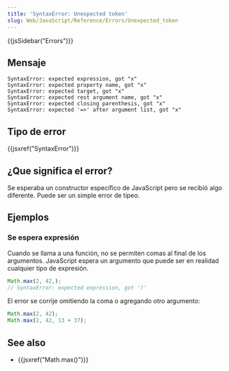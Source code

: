 ```yaml
---
title: 'SyntaxError: Unexpected token'
slug: Web/JavaScript/Reference/Errors/Unexpected_token
---
```


{{jsSidebar("Errors")}}

## Mensaje

```
SyntaxError: expected expression, got "x"
SyntaxError: expected property name, got "x"
SyntaxError: expected target, got "x"
SyntaxError: expected rest argument name, got "x"
SyntaxError: expected closing parenthesis, got "x"
SyntaxError: expected '=>' after argument list, got "x"
```

## Tipo de error

{{jsxref("SyntaxError")}}

## ¿Que significa el error?

Se esperaba un constructor específico de JavaScript pero se recibió algo diferente. Puede ser un simple error de tipeo.

## Ejemplos

### Se espera expresión

Cuando se llama a una función, no se permiten comas al final de los argumentos. JavaScript espera un argumento que puede ser en realidad cualquier tipo de expresión.

```js example-bad
Math.max(2, 42,);
// SyntaxError: expected expression, got ')'
```

El error se corrije omitiendo la coma o agregando otro argumento:

```js example-good
Math.max(2, 42);
Math.max(2, 42, 13 + 37);
```

## See also

- {{jsxref("Math.max()")}}
